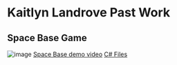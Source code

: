 # Kaitlyn Landrove Past Work
## Space Base Game
![image](https://github.com/KaitLand12/Portfolio/assets/81109745/b7b10ba5-92b7-403f-b61f-eba9daf6a374)
[Space Base demo video](https://youtu.be/PGnRlaOzx1E)
[C# Files](SpaceBase/code)
